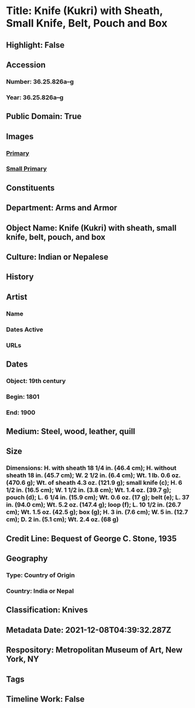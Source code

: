 # Title: Knife (Kukri) with Sheath, Small Knife, Belt, Pouch and Box
## Highlight: False
## Accession
### Number: 36.25.826a–g
### Year: 36.25.826a–g
## Public Domain: True
## Images
### [Primary](https://images.metmuseum.org/CRDImages/aa/original/36.25.826a_g_001_Mar2017.jpg)
### [Small Primary](https://images.metmuseum.org/CRDImages/aa/web-large/36.25.826a_g_001_Mar2017.jpg)
## Constituents
## Department: Arms and Armor
## Object Name: Knife (Kukri) with sheath, small knife, belt, pouch, and box
## Culture: Indian or Nepalese
## History
## Artist
### Name
### Dates Active
### URLs
## Dates
### Object: 19th century
### Begin: 1801
### End: 1900
## Medium: Steel, wood, leather, quill
## Size
### Dimensions: H. with sheath 18 1/4 in. (46.4 cm); H. without sheath 18 in. (45.7 cm); W. 2 1/2 in. (6.4 cm); Wt. 1 lb. 0.6 oz. (470.6 g); Wt. of sheath 4.3 oz. (121.9 g); small knife (c); H. 6 1/2 in. (16.5 cm); W. 1 1/2 in. (3.8 cm); Wt. 1.4 oz. (39.7 g); pouch (d); L. 6 1/4 in. (15.9 cm); Wt. 0.6 oz. (17 g); belt (e); L. 37 in. (94.0 cm); Wt. 5.2 oz. (147.4 g); loop (f); L. 10 1/2 in. (26.7 cm); Wt. 1.5 oz. (42.5 g); box (g); H. 3 in. (7.6 cm); W. 5 in. (12.7 cm); D. 2 in. (5.1 cm); Wt. 2.4 oz. (68 g)
## Credit Line: Bequest of George C. Stone, 1935
## Geography
### Type: Country of Origin
### Country: India or Nepal
## Classification: Knives
## Metadata Date: 2021-12-08T04:39:32.287Z
## Respository: Metropolitan Museum of Art, New York, NY
## Tags
## Timeline Work: False